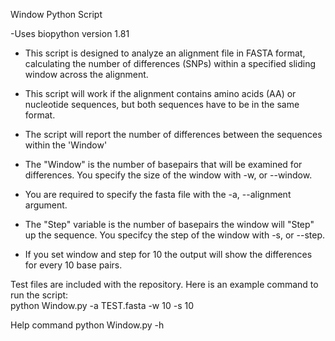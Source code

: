 Window Python Script

-Uses biopython version 1.81




- This script is designed to analyze an alignment file in FASTA format, calculating the number of differences (SNPs) within a specified sliding window across the alignment.
  
- This script will work if the alignment contains amino acids (AA) or nucleotide sequences, but both sequences have to be in the same format.
- The script will report the number of differences between the sequences within the 'Window'
- The "Window" is the number of basepairs that will be examined for differences. You specify the size of the window with -w, or --window.
- You are required to specify the fasta file with the -a, --alignment argument. 
- The "Step" variable is the number of basepairs the window will "Step" up the sequence. You specifcy the step of the window with -s, or --step.
- If you set window and step for 10 the output will show the differences for every 10 base pairs.

Test files are included with the repository. Here is an example command to run the script:  
python Window.py -a TEST.fasta -w 10 -s 10



Help command python Window.py -h
